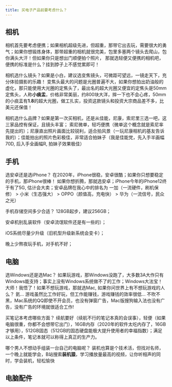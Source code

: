 ```yaml
---
title: 买电子产品前要考虑什么？
---
```


## 相机

相机首先要考虑便携；如果相机超级先进，但超重，那带它出去玩，需要很大的勇气；如果你想锻炼身体，那带超重的相机就很完美，包里多塞两个镜头去爬山，包你满头大汗！但如果你只是想出门顺便拍个照片， 那就选轻便又便携的相机吧，便携的标准是什么？挂到脖子上不感觉累即可！


相机选什么镜头？如果是小白，建议选变焦镜头，可微距可望远，一镜走天下，充分体验摄影的乐趣！ 变焦头最大的问题是光圈普遍不大，如果你想拍出奶油般的虚化，那只能使用大光圈的定焦头了，最出名的超大光圈又便宜的定焦头是50mm定焦头，人称**小痰盂**，价格非常美丽，约800块大洋，摔一下也不会心疼，50mm的小痰盂有**1.8**的超大光圈，做工扎实，投资这款镜头和投资大宗商品差不多，比美元还保值！



相机选什么品牌？如果是第一次买相机，还是从佳能，尼康，索尼里三选一吧，这三家品控有保证，且镜头丰富； 索尼微单，轻巧便携（微单这个概念就是索尼率先提出的）；尼康直出照片画面比较锐利，适合拍风景（一玩尼康相机的基友告诉我的）；佳能拍出的照片色彩极佳，非常适合拍妹子（我是佳能党，先入手半画幅70D, 后入手全画幅R, 拍妹子效果极佳） 





## 手机


选安卓还是选iPhone？ 在2020年，iPhone很稳，安卓很酷；如果你只想要稳定的手机，那iPhone很棒！ 如果你想折腾，那就选安卓；iPhone今年的iPhone12终于有了5G, 估计会大卖；安卓品牌在我心中的排名为 一加（一流硬件，刷机保修） > 小米（生态强大） > OPPO（颜值高，充电快） > 华为（一流信号，民众之光）


手机存储空间多少合适？ 128GB起步，建议256GB；

安卓机别乱装软件（安卓流氓软件还是有一些的）；

iOS系统尽量少升级（旧机型升级新系统会变卡）；

晚上少熬夜玩手机，对手机不好；




## 电脑


选Windows还是选Mac？ 如果玩游戏，那Windows没跑了，大多数3A大作只有Windows能支持；事实上没有Windows系统做不了的工作；Windows大法宝！大师！我悟了！如果不想玩游戏，那就选Mac, 如果你问世界上有不想玩游戏的人么？ 氦... 游戏虽然比工作好玩，但工作能赚钱，游戏赚钱的效率很低... 不吹不黑，Mac系统的QQ即使不开会员，也没有弹窗广告，Mac版搜狗输入法也没有广告，没有广告的环境就很适合工作!


买笔记本考虑哪些方面？ 续航要好（续航不行的笔记本真的会误事），轻便（如果电脑很重，你都不会想带它出门），16GB内存（2020年的软件太吃内存了，16GB才够用），512GB固态（512GB的固态硬盘能极大提升使用者的幸福指数）；满足以上条件，笔记本就可以称得上真正的生产力。


哪个男人不想动手组装一台自己的电脑呢？ 装机也算是个技术活，但找对名师，一个晚上就能学会，B站搜索**装机猿**，学习播放量最高的视频，让你听相声的同时，学会装机，轻松愉快






## 电脑配件



